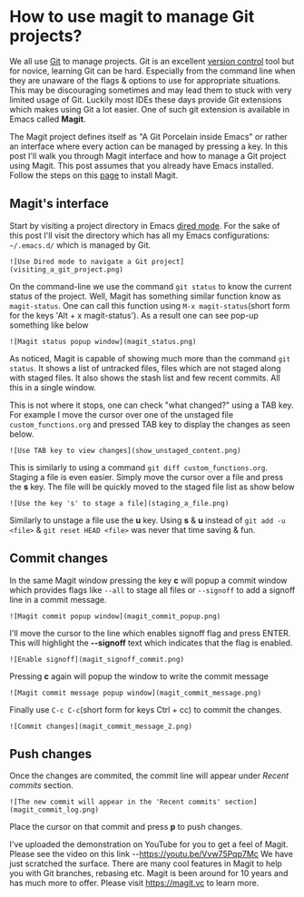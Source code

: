 # How to use magit to manage Git projects?

We all use [Git](https://git-scm.com) to manage projects. Git is an
excellent [version control](https://git-scm.com/book/en/v2/Getting-Started-About-Version-Control)
tool but for novice, learning Git can be hard. Especially from the
command line when they are unaware of the flags & options to use for
appropriate situations. This may be discouraging sometimes and may
lead them to stuck with very limited usage of Git. Luckily most IDEs
these days provide Git extensions which makes using Git a lot easier.
One of such git extension is available in Emacs called **Magit**.

The Magit project defines itself as "A Git Porcelain inside Emacs" or
rather an interface where every action can be managed by pressing a
key. In this post I'll walk you through Magit interface and how to
manage a Git project using Magit. This post assumes that you already
have Emacs installed. Follow the steps on this
[page](https://magit.vc/manual/magit/Installing-from-Melpa.html#Installing-from-Melpa)
to install Magit.

## Magit's interface

Start by visiting a project directory in Emacs [dired mode](https://www.gnu.org/software/emacs/manual/html_node/emacs/Dired-Enter.html#Dired-Enter).
For the sake of this post I'll visit the directory which has all my
Emacs configurations: `~/.emacs.d/` which is managed by Git.


	![Use Dired mode to navigate a Git project](visiting_a_git_project.png)

On the command-line we use the command `git status` to know the
current status of the project. Well, Magit has something similar
function know as `magit-status`. One can call this function using `M-x
magit-status`(short form for the keys 'Alt + x magit-status'). As a
result one can see pop-up something like below

	![Magit status popup window](magit_status.png)

As noticed, Magit is capable of showing much more than the command
`git status`. It shows a list of untracked files, files which are not
staged along with staged files. It also shows the stash list and few
recent commits. All this in a single window.

This is not where it stops, one can check "what changed?" using a TAB
key. For example I move the cursor over one of the unstaged file
`custom_functions.org` and pressed TAB key to display the changes as
seen below.

	![Use TAB key to view changes](show_unstaged_content.png)

This is similarly to using a command `git diff custom_functions.org`.
Staging a file is even easier. Simply move the cursor over a file and
press the **s** key. The file will be quickly moved to the staged file
list as show below

	![Use the key 's' to stage a file](staging_a_file.png)

Similarly to unstage a file use the **u** key. Using **s** & **u**
instead of `git add -u <file>` & `git reset HEAD <file>` was never
that time saving & fun.

## Commit changes

In the same Magit window pressing the key **c** will popup a commit
window which provides flags like `--all` to stage all files or
`--signoff` to add a signoff line in a commit message.

	![Magit commit popup window](magit_commit_popup.png)

I'll move the cursor to the line which enables signoff flag and press
ENTER. This will highlight the **--signoff** text which indicates that
the flag is enabled.

	![Enable signoff](magit_signoff_commit.png)

Pressing **c** again will popup the window to write the commit message

	![Magit commit message popup window](magit_commit_message.png)

Finally use `C-c C-c`(short form for keys Ctrl + cc) to commit the
changes.

	![Commit changes](magit_commit_message_2.png)

## Push changes

Once the changes are commited, the commit line will appear under
_Recent commits_ section.

	![The new commit will appear in the 'Recent commits' section](magit_commit_log.png)

Place the cursor on that commit and press **p** to push changes.

I've uploaded the demonstration on YouTube for you to get a feel of
Magit. Please see the video on this link --https://youtu.be/Vvw75Pqp7Mc
We have just scratched the surface. There
are many cool features in Magit to help you with Git branches,
rebasing etc. Magit is been around for 10 years and has much more to
offer. Please visit https://magit.vc to learn more.
